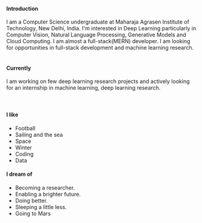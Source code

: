 
#### Introduction
I am a Computer Science undergraduate at Maharaja Agrasen Institute of Technology, New Delhi, India. I'm interested in Deep Learning particularly in Computer Vision, Natural Language Processing, Generative Models and Cloud Computing. I am almost a full-stack(MERN) developer. I am looking for opportunities in full-stack development and machine learning research.
<br>
<br>
#### Currently
I am working on few deep learning research projects and actively looking for an internship in machine learning, deep learning research.  
<br><br>

#### I like
- Football
- Sailing and the sea
- Space
- Winter
- Coding
- Data


#### I dream of

- Becoming a researcher.
- Enabling a brighter future.
- Doing better.
- Sleeping a little less.
- Going to Mars



